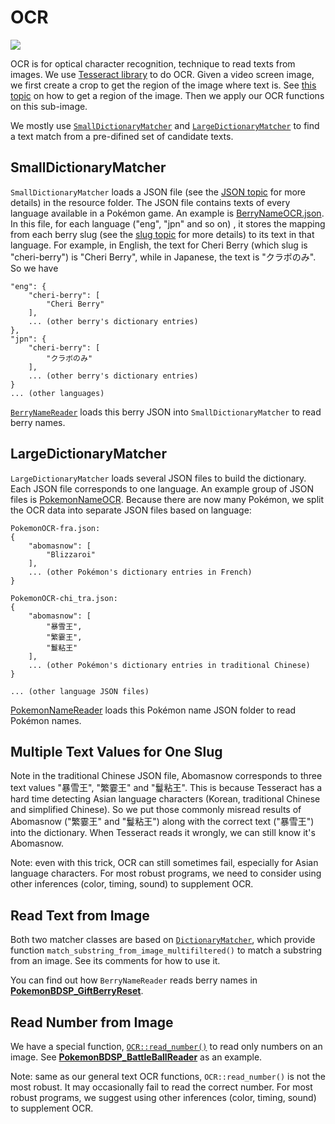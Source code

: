 # OCR

[<img src="https://canary.discordapp.com/api/guilds/695809740428673034/widget.png?style=banner2">](https://discord.gg/cQ4gWxN)

OCR is for optical character recognition, technique to read texts from images.
We use [Tesseract library](https://github.com/tesseract-ocr/tesseract) to do OCR.
Given a video screen image, we first create a crop to get the region of the image where text is. See [this topic](SubImage.md) on how to get a region of the image. Then we apply our OCR functions on this sub-image.

We mostly use [`SmallDictionaryMatcher`](https://github.com/PokemonAutomation/Arduino-Source/blob/main/SerialPrograms/Source/CommonTools/OCR/OCR_SmallDictionaryMatcher.h)
and [`LargeDictionaryMatcher`](https://github.com/PokemonAutomation/Arduino-Source/blob/main/SerialPrograms/Source/CommonTools/OCR/OCR_LargeDictionaryMatcher.h)
to find a text match from a pre-difined set of candidate texts.

## SmallDictionaryMatcher

`SmallDictionaryMatcher` loads a JSON file (see the [JSON topic](JSON.md) for more details) in the resource folder. The JSON file contains texts of every language available in a Pokémon game. An example is [BerryNameOCR.json](https://github.com/PokemonAutomation/Packages/blob/master/SerialPrograms/Resources/Pokemon/BerryNameOCR.json). In this file, for each language ("eng", "jpn" and so on) , it stores the mapping from each berry slug (see the [slug topic](Slug.md) for more details) to its text in that language. For example, in English, the text for Cheri Berry (which slug is "cheri-berry") is "Cheri Berry", while in Japanese, the text is "クラボのみ". So we have
```
"eng": {
    "cheri-berry": [
        "Cheri Berry"
    ],
    ... (other berry's dictionary entries)
},
"jpn": {
    "cheri-berry": [
        "クラボのみ"
    ],
    ... (other berry's dictionary entries)
}
... (other languages)
```
[`BerryNameReader`](https://github.com/PokemonAutomation/Arduino-Source/blob/main/SerialPrograms/Source/Pokemon/Inference/Pokemon_BerryNameReader.h) loads this berry JSON into `SmallDictionaryMatcher` to read berry names.

## LargeDictionaryMatcher

`LargeDictionaryMatcher` loads several JSON files to build the dictionary. Each JSON file corresponds to one language. An example group of JSON files is [PokemonNameOCR](https://github.com/PokemonAutomation/Packages/tree/master/SerialPrograms/Resources/Pokemon/PokemonNameOCR). Because there are now many Pokémon, we split the OCR data into separate JSON files based on language:
```
PokemonOCR-fra.json:
{
    "abomasnow": [
        "Blizzaroi"
    ],
    ... (other Pokémon's dictionary entries in French)
}

PokemonOCR-chi_tra.json:
{
    "abomasnow": [
        "暴雪王",
        "繁霎王",
        "鬘粘王"
    ],
    ... (other Pokémon's dictionary entries in traditional Chinese)
}

... (other language JSON files)
```
[PokemonNameReader](https://github.com/PokemonAutomation/Packages/tree/master/SerialPrograms/Source/Pokemon/Inference/Pokemon_NameReader.h) loads this Pokémon name JSON folder to read Pokémon names.

## Multiple Text Values for One Slug
Note in the traditional Chinese JSON file, Abomasnow corresponds to three text values "暴雪王", "繁霎王" and "鬘粘王".
This is because Tesseract has a hard time detecting Asian language characters (Korean, traditional Chinese and simplified Chinese).
So we put those commonly misread results of Abomasnow ("繁霎王" and "鬘粘王") along with the correct text ("暴雪王") into the dictionary. When Tesseract reads it wrongly, we can still know it's Abomasnow.

Note: even with this trick, OCR can still sometimes fail, especially for Asian language characters. For most robust programs, we need to consider using other inferences (color, timing, sound) to supplement OCR.

## Read Text from Image

Both two matcher classes are based on [`DictionaryMatcher`](https://github.com/PokemonAutomation/Arduino-Source/blob/main/SerialPrograms/Source/CommonTools/OCR/OCR_DictionaryMatcher.h), which provide function `match_substring_from_image_multifiltered()` to match a substring from an image.
See its comments for how to use it.

You can find out how `BerryNameReader` reads berry names in [**PokemonBDSP_GiftBerryReset**](https://github.com/PokemonAutomation/Arduino-Source/blob/main/SerialPrograms/Source/PokemonBDSP/Programs/Farming/PokemonBDSP_GiftBerryReset.cpp).

## Read Number from Image

We have a special function, [`OCR::read_number()`](https://github.com/PokemonAutomation/Arduino-Source/blob/main/SerialPrograms/Source/CommonTools/OCR/OCR_NumberReader.h)
to read only numbers on an image.
See [**PokemonBDSP_BattleBallReader**](https://github.com/PokemonAutomation/Arduino-Source/blob/main/SerialPrograms/Source/PokemonBDSP/Inference/Battles/PokemonBDSP_BattleBallReader.cpp) as an example.


Note: same as our general text OCR functions, `OCR::read_number()` is not the most robust. It may occasionally fail to read the correct number. For most robust programs, we suggest using other inferences (color, timing, sound) to supplement OCR.
